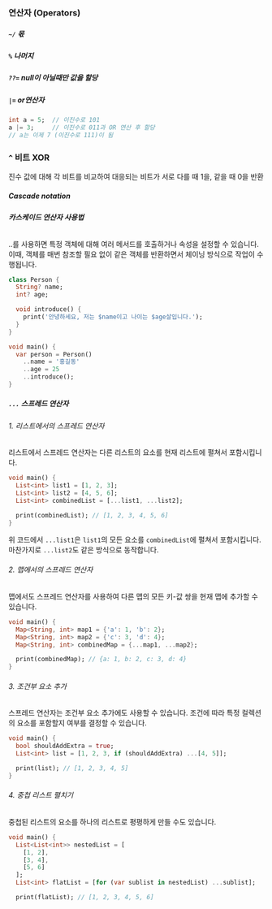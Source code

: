 ### 연산자 (Operators)

##### `~/` 몫

##### `%` 나머지

##### `??=` null이 아닐때만 값을 할당

##### `|=` or연산자



```dart
int a = 5;  // 이진수로 101
a |= 3;     // 이진수로 011과 OR 연산 후 할당
// a는 이제 7 (이진수로 111)이 됨
```

### `^` 비트 XOR

진수 값에 대해 각 비트를 비교하여 대응되는 비트가 서로 다를 때 1을, 같을 때 0을 반환



##### Cascade notation

###### **카스케이드 연산자 사용법**

..를 사용하면 특정 객체에 대해 여러 메서드를 호출하거나 속성을 설정할 수 있습니다. 이때, 객체를 매번 참조할 필요 없이 같은 객체를 반환하면서 체이닝 방식으로 작업이 수행됩니다.

```dart
class Person {
  String? name;
  int? age;

  void introduce() {
    print('안녕하세요, 저는 $name이고 나이는 $age살입니다.');
  }
}

void main() {
  var person = Person()
    ..name = '홍길동'
    ..age = 25
    ..introduce();
}
```



##### `...` 스프레드 연산자

###### 1. 리스트에서의 스프레드 연산자

리스트에서 스프레드 연산자는 다른 리스트의 요소를 현재 리스트에 펼쳐서 포함시킵니다.

```dart
void main() {
  List<int> list1 = [1, 2, 3];
  List<int> list2 = [4, 5, 6];
  List<int> combinedList = [...list1, ...list2];

  print(combinedList); // [1, 2, 3, 4, 5, 6]
}
```

위 코드에서 `...list1`은 `list1`의 모든 요소를 `combinedList`에 펼쳐서 포함시킵니다. 마찬가지로 `...list2`도 같은 방식으로 동작합니다.

###### 2. 맵에서의 스프레드 연산자

맵에서도 스프레드 연산자를 사용하여 다른 맵의 모든 키-값 쌍을 현재 맵에 추가할 수 있습니다.

```dart
void main() {
  Map<String, int> map1 = {'a': 1, 'b': 2};
  Map<String, int> map2 = {'c': 3, 'd': 4};
  Map<String, int> combinedMap = {...map1, ...map2};

  print(combinedMap); // {a: 1, b: 2, c: 3, d: 4}
}
```

###### 3. 조건부 요소 추가

스프레드 연산자는 조건부 요소 추가에도 사용할 수 있습니다. 조건에 따라 특정 컬렉션의 요소를 포함할지 여부를 결정할 수 있습니다.

```dart
void main() {
  bool shouldAddExtra = true;
  List<int> list = [1, 2, 3, if (shouldAddExtra) ...[4, 5]];

  print(list); // [1, 2, 3, 4, 5]
}
```

###### 4. 중첩 리스트 펼치기

중첩된 리스트의 요소를 하나의 리스트로 평평하게 만들 수도 있습니다.

```dart
void main() {
  List<List<int>> nestedList = [
    [1, 2],
    [3, 4],
    [5, 6]
  ];
  List<int> flatList = [for (var sublist in nestedList) ...sublist];

  print(flatList); // [1, 2, 3, 4, 5, 6]
```

